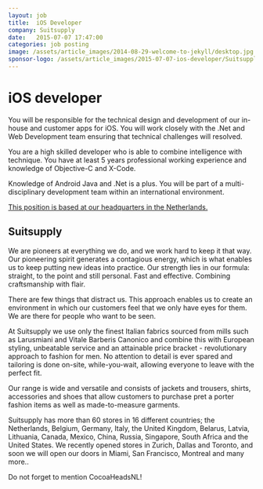 ```yaml
---
layout: job
title:  iOS Developer
company: Suitsupply
date:   2015-07-07 17:47:00
categories: job posting
image: /assets/article_images/2014-08-29-welcome-to-jekyll/desktop.jpg
sponsor-logo: /assets/article_images/2015-07-07-ios-developer/Suitsupply_Logo.png
---
```


# iOS developer

You will be responsible for the technical design and development of our in-house and customer apps for iOS. You will work closely with the .Net and Web Development team ensuring that technical challenges will resolved. 

You are a high skilled developer who is able to combine intelligence with technique. You have at least 5 years professional working experience and knowledge of Objective-C and X-Code. 

Knowledge of Android Java and .Net is a plus. You will be part of a multi-disciplinary development team within an international environment.

[This position is based at our headquarters in the Netherlands.](http://eu.suitsupply.com/nl/careers-corporate-itdevelopment.html#careers-corporate-itdevelopment-iosdeveloper)

## Suitsupply

We are pioneers at everything we do, and we work hard to keep it that way. Our pioneering spirit generates a contagious energy, which is what enables us to keep putting new ideas into practice. Our strength lies in our formula: straight, to the point and still personal. Fast and effective. Combining craftsmanship with flair. 

There are few things that distract us. This approach enables us to create an environment in which our customers feel that we only have eyes for them. We are there for people who want to be seen. 

At Suitsupply we use only the finest Italian fabrics sourced from mills such as Larusmiani and Vitale Barberis Canonico and combine this with European styling, unbeatable service and an attainable price bracket - revolutionary approach to fashion for men. No attention to detail is ever spared and tailoring is done on-site, while-you-wait, allowing everyone to leave with the perfect fit. 

Our range is wide and versatile and consists of jackets and trousers, shirts, accessories and shoes that allow customers to purchase pret a porter fashion items as well as made-to-measure garments.


Suitsupply has more than 60 stores in 16 different countries; the Netherlands, Belgium, Germany, Italy, the United Kingdom, Belarus, Latvia, Lithuania, Canada, Mexico, China, Russia, Singapore, South Africa and the United States. We recently opened stores in Zurich, Dallas and Toronto, and soon we will open our doors in Miami, San Francisco, Montreal and many more..

Do not forget to mention CocoaHeadsNL!
